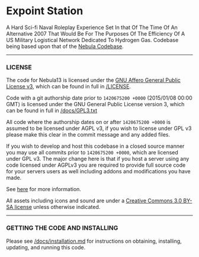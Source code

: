 # Expoint Station

A Hard Sci-fi Naval Roleplay Experience Set In that Of The Time Of An Alternative 2007 That Would Be For The Purposes Of The Efficiency Of A US Military Logistical Network Dedicated To Hydrogen Gas. Codebase being based upon that of the [Nebula Codebase](https://github.com/NebulaSS13/Nebula). 

---

### LICENSE

The code for Nebula13 is licensed under the [GNU Affero General Public License v3](http://www.gnu.org/licenses/agpl.html), which can be found in full in [/LICENSE](/LICENSE).

Code with a git authorship date prior to `1420675200 +0000` (2015/01/08 00:00 GMT) is licensed under the GNU General Public License version 3, which can be found in full in [/docs/GPL3.txt](/docs/GPL3.txt)

All code where the authorship dates on or after `1420675200 +0000` is assumed to be licensed under AGPL v3, if you wish to license under GPL v3 please make this clear in the commit message and any added files.

If you wish to develop and host this codebase in a closed source manner you may use all commits prior to `1420675200 +0000`, which are licensed under GPL v3.  The major change here is that if you host a server using any code licensed under AGPLv3 you are required to provide full source code for your servers users as well including addons and modifications you have made.

See [here](https://www.gnu.org/licenses/why-affero-gpl.html) for more information.

All assets including icons and sound are under a [Creative Commons 3.0 BY-SA license](http://creativecommons.org/licenses/by-sa/3.0/) unless otherwise indicated.

---

### GETTING THE CODE AND INSTALLING

Please see [/docs/installation.md](/docs/installation.md) for instructions on obtaining, installing, updating, and running this code.
